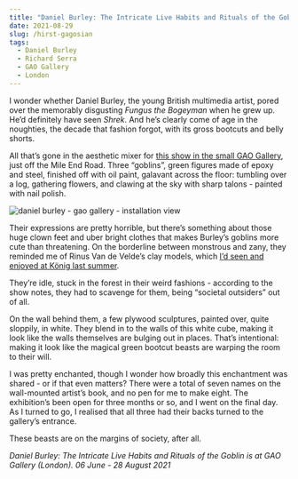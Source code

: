 ```yaml
---
title: "Daniel Burley: The Intricate Live Habits and Rituals of the Goblin | GAO Gallery"
date: 2021-08-29
slug: /hirst-gagosian
tags:
  - Daniel Burley
  - Richard Serra
  - GAO Gallery
  - London
---
```


I wonder whether Daniel Burley, the young British multimedia artist, pored over the memorably disgusting *Fungus the Bogeyman* when he grew up. He’d definitely have seen *Shrek*. And he’s clearly come of age in the noughties, the decade that fashion forgot, with its gross bootcuts and belly shorts.

All that’s gone in the aesthetic mixer for [this show in the small GAO Gallery](http://www.gao.gallery/1595-2/), just off the Mile End Road. Three “goblins”, green figures made of epoxy and steel, finished off with oil paint, galavant across the floor: tumbling over a log, gathering flowers, and clawing at the sky with sharp talons - painted with nail polish.

![daniel burley - gao gallery - installation view](/burley-gao-1.jpeg)

Their expressions are pretty horrible, but there’s something about those huge clown feet and uber bright clothes that makes Burley’s goblins more cute than threatening. On the borderline between monstrous and zany, they reminded me of Rinus Van de Velde’s clay models, which [I’d seen and enjoyed at König last summer](/velde-koenig).

They’re idle, stuck in the forest in their weird fashions - according to the show notes, they had to scavenge for them, being “societal outsiders” out of all.

On the wall behind them, a few plywood sculptures, painted over, quite sloppily, in white. They blend in to the walls of this white cube, making it look like the walls themselves are bulging out in places. That’s intentional: making it look like the magical green bootcut beasts are warping the room to their will.

I was pretty enchanted, though I wonder how broadly this enchantment was shared - or if that even matters? There were a total of seven names on the wall-mounted artist’s book, and no pen for me to make eight. The exhibition’s been open for three months or so, and I went on the final day. As I turned to go, I realised that all three had their backs turned to the gallery’s entrance.

These beasts are on the margins of society, after all.

*Daniel Burley: The Intricate Live Habits and Rituals of the Goblin is at GAO Gallery (London). 06 June - 28 August 2021*
